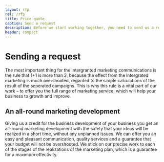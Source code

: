 ```yaml
---
layout: rfp
rel: /rfp
title: Price quote
caption: Send a request
description: Before we start working together, you need to send us a request, which you have filled up with the necessary information.
header: compact
---
```

# Sending a request
The most important thing for the intergranted marketing communications is the rule that 1+1 is more than 2, because the effect from the intergrated marketing is much overshooted, regarded to the simple calculations of the result of the seperated campaigns. This is why this rule is a vital part of our work – to offer you the full range of marketing service, which will help your business to growth and improve.

## An all-round marketing development
Giving us a credit for the business development of your business you get an all-round marketing development with the safety that your ideas will be realized in a short time, without any unplanned issues. We can offer you an easy and pleasant communication, quality services and a guarantee that your budget will not be overshooted. We stick on our precise work to each of the stages of the realizations of the marketing plan, which is a guarantee for a maximum effectivity. 